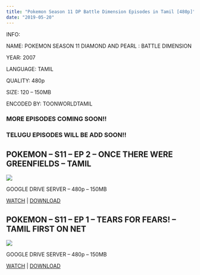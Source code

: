 ```yaml
---
title: "Pokemon Season 11 DP Battle Dimension Episodes in Tamil [480p]"
date: "2019-05-20"
---
```


INFO:

  

NAME: POKEMON SEASON 11 DIAMOND AND PEARL : BATTLE DIMENSION

  

YEAR: 2007

LANGUAGE: TAMIL

  

QUALITY: 480p

  

SIZE: 120 – 150MB

  

ENCODED BY: TOONWORLDTAMIL

### MORE EPISODES COMING SOON!!

### TELUGU EPISODES WILL BE ADD SOON!!

## POKEMON – S11 – EP 2 – ONCE THERE WERE GREENFIELDS – TAMIL 

[![](https://3.bp.blogspot.com/-aikkAU4IVOk/XOGdKkm0KxI/AAAAAAAABWM/jv5m2CjjCoIUL3DQaUc6DxMd_VMaAAHrACLcBGAs/s280/season11_ep02_ss02.jpg)](https://3.bp.blogspot.com/-aikkAU4IVOk/XOGdKkm0KxI/AAAAAAAABWM/jv5m2CjjCoIUL3DQaUc6DxMd_VMaAAHrACLcBGAs/s1600/season11_ep02_ss02.jpg)

GOOGLE DRIVE SERVER – 480p – 150MB

[WATCH](https://clk.ink/Sk4RMvaJ) | [DOWNLOAD](https://clk.ink/Sk4RMvaJ)

## POKEMON – S11 – EP 1 – TEARS FOR FEARS! – TAMIL FIRST ON NET

[![](https://3.bp.blogspot.com/-iefgDCcTkvo/XN10tQhKyFI/AAAAAAAABU4/kd_NXrXDUistDUIySu_xtgz5AfTv310UwCLcBGAs/s280/DP053.png)](https://3.bp.blogspot.com/-iefgDCcTkvo/XN10tQhKyFI/AAAAAAAABU4/kd_NXrXDUistDUIySu_xtgz5AfTv310UwCLcBGAs/s1600/DP053.png)

GOOGLE DRIVE SERVER – 480p – 150MB

[WATCH](https://clk.ink/6wmd) | [DOWNLOAD](https://clk.ink/6wmd)
